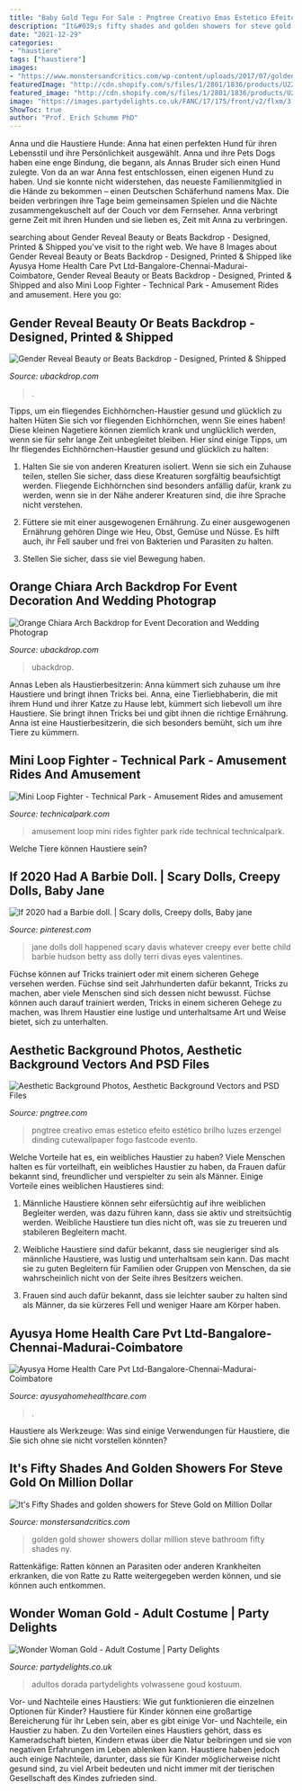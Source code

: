 ```yaml
---
title: "Baby Gold Tegu For Sale : Pngtree Creativo Emas Estetico Efeito Estético Brilho Luzes Erzengel Dinding Cutewallpaper Fogo Fastcode Evento"
description: "It&#039;s fifty shades and golden showers for steve gold on million dollar"
date: "2021-12-29"
categories:
- "haustiere"
tags: ["haustiere"]
images:
- "https://www.monstersandcritics.com/wp-content/uploads/2017/07/golden-shower-1024x547.jpg"
featuredImage: "http://cdn.shopify.com/s/files/1/2801/1836/products/U2268_1336a766-de8c-4ad9-9236-b9a6a8467b33_1200x1200.jpg?v=1623987166"
featured_image: "http://cdn.shopify.com/s/files/1/2801/1836/products/U2268_1336a766-de8c-4ad9-9236-b9a6a8467b33_1200x1200.jpg?v=1623987166"
image: "https://images.partydelights.co.uk/FANC/17/175/front/v2/flxm/3.jpg"
ShowToc: true
author: "Prof. Erich Schumm PhD"
---
```



Anna und die Haustiere Hunde: Anna hat einen perfekten Hund für ihren Lebensstil und ihre Persönlichkeit ausgewählt.
Anna und ihre Pets Dogs haben eine enge Bindung, die begann, als Annas Bruder sich einen Hund zulegte. Von da an war Anna fest entschlossen, einen eigenen Hund zu haben. Und sie konnte nicht widerstehen, das neueste Familienmitglied in die Hände zu bekommen – einen Deutschen Schäferhund namens Max. Die beiden verbringen ihre Tage beim gemeinsamen Spielen und die Nächte zusammengekuschelt auf der Couch vor dem Fernseher. Anna verbringt gerne Zeit mit ihren Hunden und sie lieben es, Zeit mit Anna zu verbringen.

	

		
searching about Gender Reveal Beauty or Beats Backdrop - Designed, Printed &amp; Shipped you've visit to the right web. We have 8 Images about Gender Reveal Beauty or Beats Backdrop - Designed, Printed &amp; Shipped like Ayusya Home Health Care Pvt Ltd-Bangalore-Chennai-Madurai-Coimbatore, Gender Reveal Beauty or Beats Backdrop - Designed, Printed &amp; Shipped and also Mini Loop Fighter - Technical Park - Amusement Rides and amusement. Here you go:
		
    
## Gender Reveal Beauty Or Beats Backdrop - Designed, Printed &amp; Shipped

<img loading=lazy src="http://cdn.shopify.com/s/files/1/2801/1836/products/U2268_1336a766-de8c-4ad9-9236-b9a6a8467b33_1200x1200.jpg?v=1623987166" onerror="this.onerror=null;this.src='https://tse3.mm.bing.net/th?id=OIP.KEjS9WfHDtcik3SLTlz_GAHaI_&amp;pid=15.1';" alt="Gender Reveal Beauty or Beats Backdrop - Designed, Printed &amp; Shipped">

_Source: ubackdrop.com_

>. 

	

Tipps, um ein fliegendes Eichhörnchen-Haustier gesund und glücklich zu halten
Hüten Sie sich vor fliegenden Eichhörnchen, wenn Sie eines haben! Diese kleinen Nagetiere können ziemlich krank und unglücklich werden, wenn sie für sehr lange Zeit unbegleitet bleiben. Hier sind einige Tipps, um Ihr fliegendes Eichhörnchen-Haustier gesund und glücklich zu halten:
1. Halten Sie sie von anderen Kreaturen isoliert. Wenn sie sich ein Zuhause teilen, stellen Sie sicher, dass diese Kreaturen sorgfältig beaufsichtigt werden. Fliegende Eichhörnchen sind besonders anfällig dafür, krank zu werden, wenn sie in der Nähe anderer Kreaturen sind, die ihre Sprache nicht verstehen.

2. Füttere sie mit einer ausgewogenen Ernährung. Zu einer ausgewogenen Ernährung gehören Dinge wie Heu, Obst, Gemüse und Nüsse. Es hilft auch, ihr Fell sauber und frei von Bakterien und Parasiten zu halten.

3. Stellen Sie sicher, dass sie viel Bewegung haben.

    
## Orange Chiara Arch Backdrop For Event Decoration And Wedding Photograp

<img loading=lazy src="http://cdn.shopify.com/s/files/1/2801/1836/products/chiaraarchbackdropwallsetforweddingphotography_7_1200x1200.jpg?v=1622712194" onerror="this.onerror=null;this.src='https://tse4.mm.bing.net/th?id=OIP.ilr_WRNDIxcMimsg344FNwHaHa&amp;pid=15.1';" alt="Orange Chiara Arch Backdrop for Event Decoration and Wedding Photograp">

_Source: ubackdrop.com_

>ubackdrop. 

	

Annas Leben als Haustierbesitzerin: Anna kümmert sich zuhause um ihre Haustiere und bringt ihnen Tricks bei.
Anna, eine Tierliebhaberin, die mit ihrem Hund und ihrer Katze zu Hause lebt, kümmert sich liebevoll um ihre Haustiere. Sie bringt ihnen Tricks bei und gibt ihnen die richtige Ernährung. Anna ist eine Haustierbesitzerin, die sich besonders bemüht, sich um ihre Tiere zu kümmern.

    
## Mini Loop Fighter - Technical Park - Amusement Rides And Amusement

<img loading=lazy src="https://www.technicalpark.com/wp-content/uploads/2015/05/amusement-ride-mini-loop-fighter7.jpg" onerror="this.onerror=null;this.src='https://tse4.mm.bing.net/th?id=OIP.Qo3TyhQKeFpckB-EC2xrLwHaGP&amp;pid=15.1';" alt="Mini Loop Fighter - Technical Park - Amusement Rides and amusement">

_Source: technicalpark.com_

>amusement loop mini rides fighter park ride technical technicalpark. 

	

Welche Tiere können Haustiere sein?

    
## If 2020 Had A Barbie Doll. | Scary Dolls, Creepy Dolls, Baby Jane

<img loading=lazy src="https://i.pinimg.com/736x/5f/ac/1d/5fac1d21ecb8d8f2609616482a9a48af.jpg" onerror="this.onerror=null;this.src='https://tse1.mm.bing.net/th?id=OIP.TiDQ5hp0bOyLAWNa9YmXKgHaKN&amp;pid=15.1';" alt="If 2020 had a Barbie doll. | Scary dolls, Creepy dolls, Baby jane">

_Source: pinterest.com_

>jane dolls doll happened scary davis whatever creepy ever bette child barbie hudson betty ass dolly terri divas eyes valentines. 

	

Füchse können auf Tricks trainiert oder mit einem sicheren Gehege versehen werden.
Füchse sind seit Jahrhunderten dafür bekannt, Tricks zu machen, aber viele Menschen sind sich dessen nicht bewusst. Füchse können auch darauf trainiert werden, Tricks in einem sicheren Gehege zu machen, was Ihrem Haustier eine lustige und unterhaltsame Art und Weise bietet, sich zu unterhalten.

    
## Aesthetic Background Photos, Aesthetic Background Vectors And PSD Files

<img loading=lazy src="https://png.pngtree.com/58pic/32/42/07/06c58PICMrREQg0f8E12s_PIC2018.jpg" onerror="this.onerror=null;this.src='https://tse1.mm.bing.net/th?id=OIP.3iQcQt8sdPnk0NBxb9phEwHaJ5&amp;pid=15.1';" alt="Aesthetic Background Photos, Aesthetic Background Vectors and PSD Files">

_Source: pngtree.com_

>pngtree creativo emas estetico efeito estético brilho luzes erzengel dinding cutewallpaper fogo fastcode evento. 

	

Welche Vorteile hat es, ein weibliches Haustier zu haben?
Viele Menschen halten es für vorteilhaft, ein weibliches Haustier zu haben, da Frauen dafür bekannt sind, freundlicher und verspielter zu sein als Männer. Einige Vorteile eines weiblichen Haustieres sind:
1. Männliche Haustiere können sehr eifersüchtig auf ihre weiblichen Begleiter werden, was dazu führen kann, dass sie aktiv und streitsüchtig werden. Weibliche Haustiere tun dies nicht oft, was sie zu treueren und stabileren Begleitern macht.

2. Weibliche Haustiere sind dafür bekannt, dass sie neugieriger sind als männliche Haustiere, was lustig und unterhaltsam sein kann. Das macht sie zu guten Begleitern für Familien oder Gruppen von Menschen, da sie wahrscheinlich nicht von der Seite ihres Besitzers weichen.

3. Frauen sind auch dafür bekannt, dass sie leichter sauber zu halten sind als Männer, da sie kürzeres Fell und weniger Haare am Körper haben.

    
## Ayusya Home Health Care Pvt Ltd-Bangalore-Chennai-Madurai-Coimbatore

<img loading=lazy src="https://www.ayusyahomehealthcare.com/wp-content/uploads/2020/07/ghee-butter-in-glass-jar-with-wooden-spoon-e1595913450622-1024x683.jpg" onerror="this.onerror=null;this.src='https://tse2.mm.bing.net/th?id=OIP.miPLKHjOWRBGFr1ahKux5AHaE8&amp;pid=15.1';" alt="Ayusya Home Health Care Pvt Ltd-Bangalore-Chennai-Madurai-Coimbatore">

_Source: ayusyahomehealthcare.com_

>. 

	

Haustiere als Werkzeuge: Was sind einige Verwendungen für Haustiere, die Sie sich ohne sie nicht vorstellen könnten?

    
## It&#039;s Fifty Shades And Golden Showers For Steve Gold On Million Dollar

<img loading=lazy src="https://www.monstersandcritics.com/wp-content/uploads/2017/07/golden-shower-1024x547.jpg" onerror="this.onerror=null;this.src='https://tse2.mm.bing.net/th?id=OIP.J-j1yWnmFqDPYIJGC7WhlgHaD9&amp;pid=15.1';" alt="It&#039;s Fifty Shades and golden showers for Steve Gold on Million Dollar">

_Source: monstersandcritics.com_

>golden gold shower showers dollar million steve bathroom fifty shades ny. 

	

Rattenkäfige: Ratten können an Parasiten oder anderen Krankheiten erkranken, die von Ratte zu Ratte weitergegeben werden können, und sie können auch entkommen.

    
## Wonder Woman Gold - Adult Costume | Party Delights

<img loading=lazy src="https://images.partydelights.co.uk/FANC/17/175/front/v2/flxm/3.jpg" onerror="this.onerror=null;this.src='https://tse4.mm.bing.net/th?id=OIP.JiqCqJs5bhBUTCzEcM5SywHaJ3&amp;pid=15.1';" alt="Wonder Woman Gold - Adult Costume | Party Delights">

_Source: partydelights.co.uk_

>adultos dorada partydelights volwassene goud kostuum. 

	

Vor- und Nachteile eines Haustiers: Wie gut funktionieren die einzelnen Optionen für Kinder?
Haustiere für Kinder können eine großartige Bereicherung für ihr Leben sein, aber es gibt einige Vor- und Nachteile, ein Haustier zu haben. Zu den Vorteilen eines Haustiers gehört, dass es Kameradschaft bieten, Kindern etwas über die Natur beibringen und sie von negativen Erfahrungen im Leben ablenken kann. Haustiere haben jedoch auch einige Nachteile, darunter, dass sie für Kinder möglicherweise nicht gesund sind, zu viel Arbeit bedeuten und nicht immer mit der tierischen Gesellschaft des Kindes zufrieden sind.

